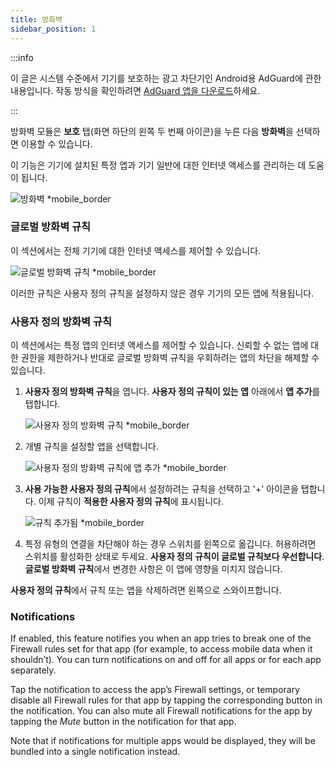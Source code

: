 ```yaml
---
title: 방화벽
sidebar_position: 1
---
```


:::info

이 글은 시스템 수준에서 기기를 보호하는 광고 차단기인 Android용 AdGuard에 관한 내용입니다. 작동 방식을 확인하려면 [AdGuard 앱을 다운로드](https://agrd.io/download-kb-adblock)하세요.

:::

방화벽 모듈은 **보호** 탭(화면 하단의 왼쪽 두 번째 아이콘)을 누른 다음 **방화벽**을 선택하면 이용할 수 있습니다.

이 기능은 기기에 설치된 특정 앱과 기기 일반에 대한 인터넷 액세스를 관리하는 데 도움이 됩니다.

![방화벽 \*mobile\_border](https://cdn.adtidy.org/blog/new/gdn94firewall.png)

### 글로벌 방화벽 규칙

이 섹션에서는 전체 기기에 대한 인터넷 액세스를 제어할 수 있습니다.

![글로벌 방화벽 규칙 \*mobile\_border](https://cdn.adtidy.org/blog/new/4zx2nhglobal_rules.png)

이러한 규칙은 사용자 정의 규칙을 설정하지 않은 경우 기기의 모든 앱에 적용됩니다.

### 사용자 정의 방화벽 규칙

이 섹션에서는 특정 앱의 인터넷 액세스를 제어할 수 있습니다. 신뢰할 수 없는 앱에 대한 권한을 제한하거나 반대로 글로벌 방화벽 규칙을 우회하려는 앱의 차단을 해제할 수 있습니다.

1. **사용자 정의 방화벽 규칙**을 엽니다. **사용자 정의 규칙이 있는 앱** 아래에서 **앱 추가**를 탭합니다.

   ![사용자 정의 방화벽 규칙 \*mobile\_border](https://cdn.adtidy.org/blog/new/qkxpecustom_rules.png)

2. 개별 규칙을 설정할 앱을 선택합니다.

   ![사용자 정의 방화벽 규칙에 앱 추가 \*mobile\_border](https://cdn.adtidy.org/blog/new/2db47fadding_app.png)

3. **사용 가능한 사용자 정의 규칙**에서 설정하려는 규칙을 선택하고 '+' 아이콘을 탭합니다. 이제 규칙이 **적용한 사용자 정의 규칙**에 표시됩니다.

   ![규칙 추가됨 \*mobile\_border](https://cdn.adtidy.org/blog/new/6fzjladded_rule.png)

4. 특정 유형의 연결을 차단해야 하는 경우 스위치를 왼쪽으로 옮깁니다. 허용하려면 스위치를 활성화한 상태로 두세요. **사용자 정의 규칙이 글로벌 규칙보다 우선합니다**. **글로벌 방화벽 규칙**에서 변경한 사항은 이 앱에 영향을 미치지 않습니다.

**사용자 정의 규칙**에서 규칙 또는 앱을 삭제하려면 왼쪽으로 스와이프합니다.

### Notifications

If enabled, this feature notifies you when an app tries to break one of the Firewall rules set for that app (for example, to access mobile data when it shouldn’t). You can turn notifications on and off for all apps or for each app separately.

Tap the notification to access the app’s Firewall settings, or temporary disable all Firewall rules for that app by tapping the corresponding button in the notification. You can also mute all Firewall notifications for the app by tapping the _Mute_ button in the notification for that app.

Note that if notifications for multiple apps would be displayed, they will be bundled into a single notification instead.
